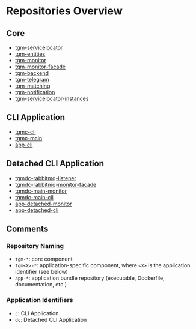 # Repositories Overview

## Core

- [tgm-servicelocator](https://github.com/TG-Monitor/tgm-servicelocator)
- [tgm-entities](https://github.com/TG-Monitor/tgm-entities)
- [tgm-monitor](https://github.com/TG-Monitor/tgm-monitor)
- [tgm-monitor-facade](https://github.com/TG-Monitor/tgm-monitor-facade)
- [tgm-backend](https://github.com/TG-Monitor/tgm-backend)
- [tgm-telegram](https://github.com/TG-Monitor/tgm-telegram)
- [tgm-matching](https://github.com/TG-Monitor/tgm-matching)
- [tgm-notification](https://github.com/TG-Monitor/tgm-notification)
- [tgm-servicelocator-instances](https://github.com/TG-Monitor/tgm-servicelocator-instances)

## CLI Application

- [tgmc-cli](https://github.com/TG-Monitor/tgmc-cli)
- [tgmc-main](https://github.com/TG-Monitor/tgmc-main)
- [app-cli](https://github.com/TG-Monitor/app-cli)

## Detached CLI Application

- [tgmdc-rabbitmq-listener](https://github.com/TG-Monitor/tgmdc-rabbitmq-listener)
- [tgmdc-rabbitmq-monitor-facade](https://github.com/TG-Monitor/tgmdc-rabbitmq-monitor-facade)
- [tgmdc-main-monitor](https://github.com/TG-Monitor/tgmdc-main-monitor)
- [tgmdc-main-cli](https://github.com/TG-Monitor/tgmdc-main-cli)
- [app-detached-monitor](https://github.com/TG-Monitor/app-detached-monitor)
- [app-detached-cli](https://github.com/TG-Monitor/app-detached-cli)

## Comments

### Repository Naming

- `tgm-*`: core component
- `tgm<X>-*`: application-specific component, where `<X>` is the application identifier (see below)
- `app-*`: application bundle repository (executable, Dockerfile, documentation, etc.)

### Application Identifiers

- `c`: CLI Application
- `dc`: Detached CLI Application

